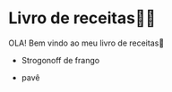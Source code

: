 #  Livro de receitas:man_cook:

OLA! Bem vindo ao meu livro de receitas:wave:

- Strogonoff de frango

- pavê

